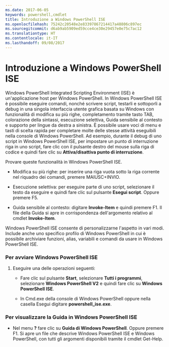 ```yaml
---
ms.date: 2017-06-05
keywords: powershell,cmdlet
title: Introduzione a Windows PowerShell ISE
ms.openlocfilehash: 75242c20548e2e83397867214417a48806c897ec
ms.sourcegitcommit: d6ab9ab5909ed59cce4ce30e29457e0e75c7ac12
ms.translationtype: HT
ms.contentlocale: it-IT
ms.lasthandoff: 09/08/2017
---
```

# <a name="introducing-the-windows-powershell-ise"></a>Introduzione a Windows PowerShell ISE
Windows PowerShell Integrated Scripting Environment (ISE) è un'applicazione host per Windows PowerShell. In Windows PowerShell ISE è possibile eseguire comandi, nonché scrivere script, testarli e sottoporli a debug in una singola interfaccia utente grafica basata su Windows con funzionalità di modifica su più righe, completamento tramite tasto TAB, colorazione della sintassi, esecuzione selettiva, Guida sensibile al contesto e supporto per lingue da destra a sinistra.
È possibile usare voci di menu e tasti di scelta rapida per completare molte delle stesse attività eseguibili nella console di Windows PowerShell.  Ad esempio, durante il debug di uno script in Windows PowerShell ISE, per impostare un punto di interruzione riga in uno script, fare clic con il pulsante destro del mouse sulla riga di codice e quindi fare clic su **Attiva/disattiva punto di interruzione**.

Provare queste funzionalità in Windows PowerShell ISE.

- Modifica su più righe: per inserire una riga vuota sotto la riga corrente nel riquadro dei comandi, premere MAIUSC+INVIO.

- Esecuzione selettiva: per eseguire parte di uno script, selezionare il testo da eseguire e quindi fare clic sul pulsante **Esegui script**. Oppure premere F5.

- Guida sensibile al contesto: digitare **Invoke-Item** e quindi premere F1. Il file della Guida si apre in corrispondenza dell'argomento relativo al cmdlet **Invoke-Item**.

Windows PowerShell ISE consente di personalizzarne l'aspetto in vari modi. Include anche uno specifico profilo di Windows PowerShell in cui è possibile archiviare funzioni, alias, variabili e comandi da usare in Windows PowerShell ISE.

### <a name="to-start-the-windows-powershell-ise"></a>Per avviare Windows PowerShell ISE

1. Eseguire una delle operazioni seguenti:

    -   Fare clic sul pulsante **Start**, selezionare **Tutti i programmi**, selezionare **Windows PowerShell V2** e quindi fare clic su **Windows PowerShell ISE**.

    -   In Cmd.exe della console di Windows PowerShell oppure nella casella Esegui digitare **powershell_ise.exe**.

### <a name="to-get-help-in-the-windows-powershell-ise"></a>Per visualizzare la Guida in Windows PowerShell ISE

- Nel menu **?** fare clic su **Guida di Windows PowerShell**. Oppure premere F1. Si apre un file che descrive Windows PowerShell ISE e Windows PowerShell, con tutti gli argomenti disponibili tramite il cmdlet Get-Help.

